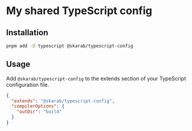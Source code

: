 # My shared TypeScript config

## Installation

```bash
pnpm add -D typescript @skarab/typescript-config
```

## Usage

Add `@skarab/typescript-config` to the extends section of your TypeScript configuration file.

```json
{
  "extends": "@skarab/typescript-config",
  "compilerOptions": {
    "outDir": "build"
  }
}
```
